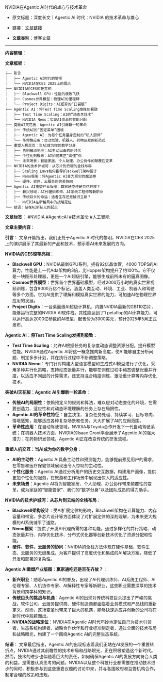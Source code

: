 NVIDIA在Agentic AI时代的雄心与技术革命
- 原文标题：深度长文｜Agentic AI 时代：NVIDIA 的技术革命与雄心
- 链接：[文章链接](https://mp.weixin.qq.com/s/s4Vw8jN0Fbz7KQcLzY4d2g)

- **文章类别**：博客文章

---

**内容整理**：

**文章框架**：
```
├── 引言
│   ├── Agentic AI时代的黎明
│   └── NVIDIA在CES 2025上的展示
├── NVIDIA的CES惊艳亮相
│   ├── Blackwell GPU：性能的极致飞跃
│   ├── Cosmos世界模型：物理AI的里程碑
│   └── Project Digits：AI超算的“口袋版”
├── Agentic AI：将Test Time Scaling发挥到极致
│   ├── Test Time Scaling：AI的“动态烹饪术”
│   └── NVIDIA Nemo：实现AI资源的智能分配
├── 突破AI天花板：Agentic AI引爆新一轮革命
│   ├── 传统AI的“固定菜单”困境
│   ├── Agentic AI：为每个任务量身定制的“私人厨师”
│   └── 革命性应用：自动驾驶、机器人、药物研发的新范式
├── 重塑人机交互：当AI成为你的数字分身
│   ├── 告别被动响应：AI主动出击的新时代
│   ├── 个性化到极致：AI如何真正“读懂”你
│   └── 未来场景：智能家居、个人助理、办公协作的颠覆性变革
├── NVIDIA的技术护城河：从芯片到云端的全栈布局
│   ├── Scaling Laws如何指导Blackwell架构设计
│   ├── Nemo框架：将Agentic AI变为现实的魔法棒
│   └── 硬件、软件、云服务的完美协同
├── Agentic AI重塑产业版图：赢家通吃还是百花齐放？
│   ├── 新兴领域：AI代理训练师、AI系统工程师等新职业
│   ├── 传统巨头的命运：适者生存还是破旧立新？
│   └── NVIDIA在新格局中的战略定位
└── 结语：站在AI新纪元的起点
```

**文章标签**： #NVIDIA #AgenticAI #技术革命 #人工智能

**文章主要内容**：

**引言**：
文章开篇指出，我们正处于Agentic AI时代的黎明，NVIDIA在CES 2025上的演讲展示了其最新的产品和技术，预示着AI未来发展的方向。

**NVIDIA的CES惊艳亮相**：
- **Blackwell GPU**：NVIDIA最新GPU系列，拥有92亿晶体管，4000 TOPS的AI算力，性能是上一代Ada架构的3倍，比Hopper架构提升了约100%。它不仅是一块图形处理器，更是一个AI超级引擎，能够生成前所未有的逼真图像。
- **Cosmos世界模型**：世界首个世界基础模型，经过2000万小时的真实世界视频训练，包含9000万亿个标记，涵盖人类互动、环境、工业、机器人和驾驶等多个方面。它为AI提供了理解和模拟真实世界的能力，可加速AI在物理世界应用的发展。
- **Project Digits**：一台桌面级AI超级计算机，内置NVIDIA最新的GB110芯片，能够运行完整的NVIDIA AI软件栈。其性能达到了1 petaflop的AI计算能力，可以运行高达2000亿参数的AI模型，起售价为3000美元，预计2025年5月正式发布。

**Agentic AI：将Test Time Scaling发挥到极致**：
- **Test Time Scaling**：允许AI根据任务的复杂度动态调整资源分配，提升模型性能。NVIDIA通过Agentic AI将这一概念推向新高度，使AI能够自主分析问题、制定多步计划，并在执行过程中不断调整策略。
- **NVIDIA Nemo**：专门针对构建大型语言模型和生成式AI模型进行了优化，采用多种并行化策略，支持动态张量并行，能够在训练过程中动态调整张量并行度，以适应不同层的计算需求，还支持混合精度训练、激活重计算等内存优化技术。

**突破AI天花板：Agentic AI引爆新一轮革命**：
- **传统AI的局限性**：依赖预定义的规则和算法，难以应对动态变化的环境，在需要创造力、适应性和对动态环境理解的任务上存在局限性。
- **Agentic AI的革命性特征**：自主决策、复杂任务处理、持续学习、目标导向、情境感知，能够适应各种复杂场景和任务，大大扩展了AI的应用范围。
- **革命性应用**：在自动驾驶领域，NVIDIA与Toyota合作开发下一代自动驾驶系统；在机器人技术方面，NVIDIA的Isaac Groot平台展示了Agentic AI的强大潜力；在药物研发领域，Agentic AI正在改变传统的研发流程。

**重塑人机交互：当AI成为你的数字分身**：
- **AI的主动性**：Agentic AI具备主动性和预测能力，能够提前预见用户的需求，在零售和医疗保健领域展现出令人惊叹的主动性。
- **个性化服务**：Agentic AI通过分析用户的历史交互数据，构建用户画像，提供更加个性化的服务，在旅游和工作场景中展现出惊人的适应性。
- **未来场景**：Agentic AI将为智能家居、个人助理、办公协作带来颠覆性的变革，成为家庭的“智能管家”、我们的“数字分身”以及团队成员的得力助手。

**NVIDIA的技术护城河：从芯片到云端的全栈布局**：
- **Blackwell架构设计**：受AI扩展定律的影响，Blackwell架构在计算能力、内存容量和带宽、多芯片设计等方面体现了对扩展定律的深刻理解，为未来更大规模的AI系统铺平了道路。
- **Nemo框架**：提供了开发AI代理所需的各种功能，通过多样化的并行策略、动态张量并行、内存优化技术、分布式优化器等创新技术优化了资源分配和性能。
- **硬件、软件、云服务的协同**：NVIDIA的全栈方法体现在硬件基础、软件生态、云服务的无缝集成，为客户提供了高度优化和集成的AI解决方案，降低了开发和部署的复杂性。

**Agentic AI重塑产业版图：赢家通吃还是百花齐放？**：
- **新兴职业**：随着Agentic AI的普及，出现了AI代理训练师、AI系统工程师、AI伦理专家、人机协作专家、AI解释性专家等新职业，这些职业需要深厚的技术背景和跨学科的知识。
- **传统巨头的挑战与机遇**：Agentic AI的出现对传统科技巨头提出了严峻的挑战，软件公司、云服务提供商、硬件制造商都面临着业务模式和产品线的重新定义。然而，这场变革也带来了巨大的机遇，能够快速适应并创新的公司将在新时代中脱颖而出。
- **NVIDIA的战略定位**：NVIDIA在Agentic AI时代巧妙地定位自己为技术引领者、生态系统构建者、战略合作伙伴和行业标准制定者，通过全面的技术布局和战略眼光，构建了一个围绕Agentic AI的完整生态系统。

**结语**：
文章最后指出，Agentic AI的出现标志着我们正站在AI发展的一个重要转折点，NVIDIA通过其前瞻性的技术布局和战略眼光，正在积极塑造这个新时代。然而，技术的进步也伴随着巨大的责任，如何确保Agentic AI的发展方向符合人类的利益，是需要认真思考的问题。NVIDIA以及整个科技行业都需要在推动技术进步的同时，积极参与到这些重要议题的讨论中来，并与各国政府和监管机构合作，制定合理的政策和法规。
